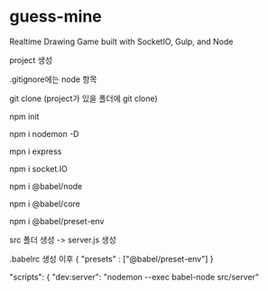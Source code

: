 # guess-mine

Realtime Drawing Game built with SocketIO, Gulp, and Node

project 생성

.gitignore에는 node 항목

git clone (project가 있을 폴더에 git clone)

npm init

npm i nodemon -D

mpn i express

npm i socket.IO

npm i @babel/node

npm i @babel/core

npm i @babel/preset-env

src 폴더 생성 -> server.js 생성

.babelrc 생성 이후
{
"presets" : ["@babel/preset-env"]
}

"scripts": {
"dev:server": "nodemon --exec babel-node src/server"

